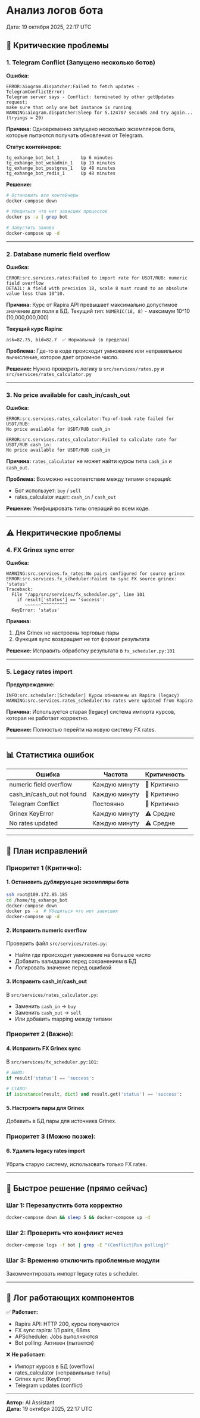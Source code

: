 # Анализ логов бота

Дата: 19 октября 2025, 22:17 UTC

## 🔴 Критические проблемы

### 1. Telegram Conflict (Запущено несколько ботов)

**Ошибка:**
```
ERROR:aiogram.dispatcher:Failed to fetch updates - TelegramConflictError: 
Telegram server says - Conflict: terminated by other getUpdates request; 
make sure that only one bot instance is running
WARNING:aiogram.dispatcher:Sleep for 5.124707 seconds and try again... (tryings = 29)
```

**Причина:**
Одновременно запущено несколько экземпляров бота, которые пытаются получать обновления от Telegram.

**Статус контейнеров:**
```
tg_exhange_bot_bot_1        Up 6 minutes
tg_exhange_bot_webadmin_1   Up 19 minutes
tg_exhange_bot_postgres_1   Up 48 minutes
tg_exhange_bot_redis_1      Up 48 minutes
```

**Решение:**
```bash
# Остановить все контейнеры
docker-compose down

# Убедиться что нет зависших процессов
docker ps -a | grep bot

# Запустить заново
docker-compose up -d
```

---

### 2. Database numeric field overflow

**Ошибка:**
```
ERROR:src.services.rates:Failed to import rate for USDT/RUB: numeric field overflow
DETAIL: A field with precision 18, scale 8 must round to an absolute value less than 10^10.
```

**Причина:**
Курс от Rapira API превышает максимально допустимое значение для поля в БД.
Текущий тип: `NUMERIC(18, 8)` - максимум 10^10 (10,000,000,000)

**Текущий курс Rapira:**
```
ask=82.75, bid=82.7  ✅ Нормальный (в пределах)
```

**Проблема:**
Где-то в коде происходит умножение или неправильное вычисление, которое дает огромное число.

**Решение:**
Нужно проверить логику в `src/services/rates.py` и `src/services/rates_calculator.py`

---

### 3. No price available for cash_in/cash_out

**Ошибка:**
```
ERROR:src.services.rates_calculator:Top-of-book rate failed for USDT/RUB: 
No price available for USDT/RUB cash_in

ERROR:src.services.rates_calculator:Failed to calculate rate for USDT/RUB cash_in: 
No price available for USDT/RUB cash_in
```

**Причина:**
`rates_calculator` не может найти курсы типа `cash_in` и `cash_out`.

**Проблема:**
Возможно несоответствие между типами операций:
- Бот использует: `buy` / `sell`
- rates_calculator ищет: `cash_in` / `cash_out`

**Решение:**
Унифицировать типы операций во всем коде.

---

## ⚠️ Некритические проблемы

### 4. FX Grinex sync error

**Ошибка:**
```
WARNING:src.services.fx_rates:No pairs configured for source grinex
ERROR:src.services.fx_scheduler:Failed to sync FX source grinex: 'status'
Traceback:
  File "/app/src/services/fx_scheduler.py", line 101
    if result['status'] == 'success':
       ~~~~~~^^^^^^^^^^
  KeyError: 'status'
```

**Причина:**
1. Для Grinex не настроены торговые пары
2. Функция sync возвращает не тот формат результата

**Решение:**
Исправить обработку результата в `fx_scheduler.py:101`

---

### 5. Legacy rates import

**Предупреждение:**
```
INFO:src.scheduler:[Scheduler] Курсы обновлены из Rapira (legacy)
WARNING:src.services.rates_scheduler:No rates were updated from Rapira
```

**Причина:**
Используется старая (legacy) система импорта курсов, которая не работает корректно.

**Решение:**
Полностью перейти на новую систему FX rates.

---

## 📊 Статистика ошибок

| Ошибка | Частота | Критичность |
|--------|---------|-------------|
| numeric field overflow | Каждую минуту | 🔴 Критично |
| cash_in/cash_out not found | Каждую минуту | 🔴 Критично |
| Telegram Conflict | Постоянно | 🔴 Критично |
| Grinex KeyError | Каждую минуту | ⚠️ Средне |
| No rates updated | Каждую минуту | ⚠️ Средне |

---

## 🔧 План исправлений

### Приоритет 1 (Критично):

#### 1. Остановить дублирующие экземпляры бота
```bash
ssh root@109.172.85.185
cd /home/tg_exhange_bot
docker-compose down
docker ps -a  # Убедиться что нет зависших
docker-compose up -d
```

#### 2. Исправить numeric overflow
Проверить файл `src/services/rates.py`:
- Найти где происходит умножение на большое число
- Добавить валидацию перед сохранением в БД
- Логировать значение перед ошибкой

#### 3. Исправить cash_in/cash_out
В `src/services/rates_calculator.py`:
- Заменить `cash_in` → `buy`
- Заменить `cash_out` → `sell`
- Или добавить mapping между типами

### Приоритет 2 (Важно):

#### 4. Исправить FX Grinex sync
В `src/services/fx_scheduler.py:101`:
```python
# БЫЛО:
if result['status'] == 'success':

# СТАЛО:
if isinstance(result, dict) and result.get('status') == 'success':
```

#### 5. Настроить пары для Grinex
Добавить в БД пары для источника Grinex.

### Приоритет 3 (Можно позже):

#### 6. Удалить legacy rates import
Убрать старую систему, использовать только FX rates.

---

## 🎯 Быстрое решение (прямо сейчас)

### Шаг 1: Перезапустить бота корректно
```bash
docker-compose down && sleep 5 && docker-compose up -d
```

### Шаг 2: Проверить что конфликт исчез
```bash
docker-compose logs -f bot | grep -E "(Conflict|Run polling)"
```

### Шаг 3: Временно отключить проблемные модули
Закомментировать импорт legacy rates в scheduler.

---

## 📝 Лог работающих компонентов

✅ **Работает:**
- Rapira API: HTTP 200, курсы получаются
- FX sync rapira: 1/1 pairs, 68ms
- APScheduler: Jobs выполняются
- Bot polling: Активен (пытается)

❌ **Не работает:**
- Импорт курсов в БД (overflow)
- rates_calculator (неправильные типы)
- Grinex sync (KeyError)
- Telegram updates (conflict)

---

**Автор:** AI Assistant  
**Дата:** 19 октября 2025, 22:17 UTC

